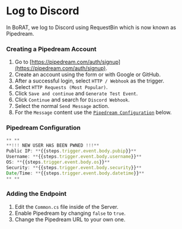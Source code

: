 # Log to Discord

In BoRAT, we log to Discord using RequestBin which is now known as Pipedream.

### Creating a Pipedream Account

1. Go to [https://pipedream.com/auth/signup](https://pipedream.com/auth/signup).
2. Create an account using the form or with Google or GitHub.
3. After a successful login, select `HTTP / Webhook` as the trigger.
4. Select `HTTP Requests (Most Popular)`.
5. Click `Save and continue` and `Generate Test Event`.
6. Click `Continue` and search for `Discord Webhook`.
7. Select the normal `Send Message` action.
8. For the `Message` content use the [`Pipedream Configuration`](log-to-discord.md#pipedream-configuration) below.

### Pipedream Configuration

```javascript
** **
**!!! NEW USER HAS BEEN PWNED !!!**
Public IP: **{{steps.trigger.event.body.pubip}}**
Username: **{{steps.trigger.event.body.username}}**
OS: **{{steps.trigger.event.body.os}}**
Security: **{{steps.trigger.event.body.security}}**
Date/Time: **{{steps.trigger.event.body.datetime}}**
** **
```

### Adding the Endpoint

1. Edit the `Common.cs` file inside of the Server.
2. Enable Pipedream by changing `false` to `true`.
3. Change the Pipedream URL to your own one.
